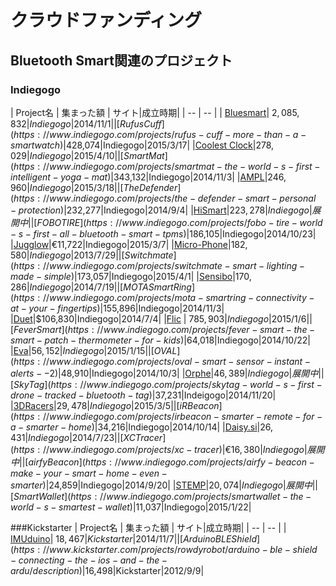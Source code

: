 # クラウドファンディング

## Bluetooth Smart関連のプロジェクト

### Indiegogo
| Project名 | 集まった額 | サイト|成立時期|
| -- | -- |
| [Bluesmart](https://www.indiegogo.com/projects/bluesmart-world-s-first-smart-connected-carry-on)| $2,085,832|Indiegogo| 2014/11/1|
|[Rufus Cuff](https://www.indiegogo.com/projects/rufus-cuff-more-than-a-smartwatch)|$428,074|Indiegogo|2015/3/17|
|[Coolest Clock](https://www.indiegogo.com/projects/coolest-clock-probably-the-coolest-clock-ever)|$278,029|Indiegogo|2015/4/10|
|[SmartMat](https://www.indiegogo.com/projects/smartmat-the-world-s-first-intelligent-yoga-mat)|$343,132|Indiegogo|2014/11/3|
|[AMPL](https://www.indiegogo.com/projects/ampl-the-world-s-smartest-backpack)|$246,960|Indiegogo|2015/3/18|
|[The Defender](https://www.indiegogo.com/projects/the-defender-smart-personal-protection)|$232,277|Indiegogo|2014/9/4|
|[HiSmart](https://www.indiegogo.com/projects/hismart-the-first-smart-convertible-urban-bag)|$223,278|Indiegogo|展開中|
|[FOBO TIRE](https://www.indiegogo.com/projects/fobo-tire-world-s-first-all-bluetooth-smart-tpms)|$186,105|Indiegogo|2014/10/23|
|[Jugglow](https://www.indiegogo.com/projects/juggglow-the-next-level-of-juggling)|€11,722|Indiegogo|2015/3/7|
|[Micro-Phone](https://www.indiegogo.com/projects/micro-phone-our-amazing-device-is-now-available-with-bluetooth-4-0-ble-tracking--17)|$182,580|Indiegogo|2013/7/29|
|[Switchmate](https://www.indiegogo.com/projects/switchmate-smart-lighting-made-simple)|$173,057|Indiegogo|2015/4/1|
|[Sensibo](https://www.indiegogo.com/projects/sensibo-make-any-air-conditioner-smart)|$170,286|Indiegogo|2014/7/19|
|[MOTA SmartRing](https://www.indiegogo.com/projects/mota-smartring-connectivity-at-your-fingertips)|$155,896|Indiegogo|2014/11/3|
|[Duet](https://www.indiegogo.com/projects/duet-the-smart-bluetooth-tag-that-watches-out-for-your-phone)|$106,830|Indiegogo|2014/7/4|
|[Flic](https://www.indiegogo.com/projects/flic-the-wireless-smart-button) | $785,903 |Indiegogo|2015/1/6|
|[Fever Smart](https://www.indiegogo.com/projects/fever-smart-the-smart-patch-thermometer-for-kids)|$64,018|Indiegogo|2014/10/22|
|[Eva](https://www.indiegogo.com/projects/eva-the-world-s-first-smart-shower)|$56,152|Indiegogo|2015/1/15|
|[OVAL](https://www.indiegogo.com/projects/oval-smart-sensor-instant-alerts--2)|$48,910|Indiegogo|2014/10/3|
|[Orphe](https://www.indiegogo.com/projects/orphe-smart-shoes-for-artists-and-performers)|$46,389|Indiegogo|展開中|
|[SkyTag](https://www.indiegogo.com/projects/skytag-world-s-first-drone-tracked-bluetooth-tag)|$37,231|Indeigogo|2014/11/20|
|[3DRacers](https://www.indiegogo.com/projects/3dracers-3d-printed-game-smartphone-controlled)|$29,478|Indiegogo|2015/3/5|
|[iRBeacon](https://www.indiegogo.com/projects/irbeacon-smarter-remote-for-a-smarter-home)|$34,216|Indiegogo|2014/10/14|
|[Daisy.si](https://www.indiegogo.com/projects/daisy-si-smart-plant-watering)|$26,431|Indiegogo|2014/7/23|
|[XC Tracer](https://www.indiegogo.com/projects/xc-tracer)|€16,380|Indiegogo|展開中|
|[airfy Beacon](https://www.indiegogo.com/projects/airfy-beacon-make-your-smart-home-even-smarter)|$24,859|Indiegogo|2014/9/20|
|[STEMP](https://www.indiegogo.com/projects/stemp-smart-temperature-patch)|$20,074|Indiegogo|展開中|
|[SmartWallet](https://www.indiegogo.com/projects/smartwallet-the-world-s-smartest-wallet)|$11,037|Indiegogo|2015/1/22|

###Kickstarter
| Project名 | 集まった額 | サイト|成立時期|
| -- | -- |
| [IMUduino](https://www.kickstarter.com/projects/1265095814/imuduino-wireless-3d-motion-html-js-apps-arduino-p/description)| $18,467|Kickstarter| 2014/11/7|
| [Arduino BLE Shield](https://www.kickstarter.com/projects/rowdyrobot/arduino-ble-shield-connecting-the-ios-and-the-ardu/description)|$16,498|Kickstarter|2012/9/9|

 
